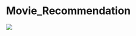 # Movie_Recommendation

<a>
<img src="C:\Users\HP\Movie_Recommendation\Screenshot 2023-09-17 175155.jpg">
</a>
